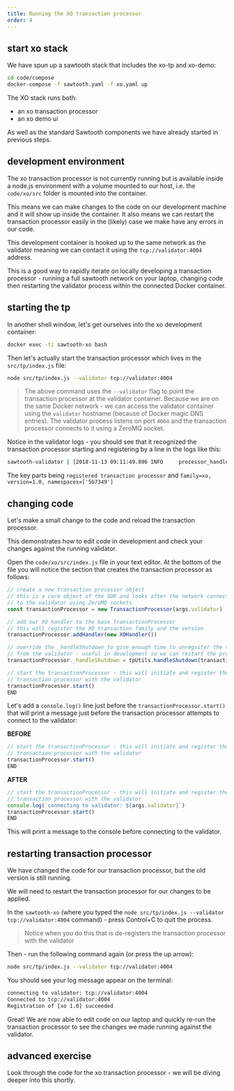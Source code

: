 ```yaml
---
title: Running the XO transaction processor
order: 4
---
```


## start xo stack

We have spun up a sawtooth stack that includes the xo-tp and xo-demo:

```bash
cd code/compose
docker-compose -f sawtooth.yaml -f xo.yaml up
```

The XO stack runs both:

 * an xo transaction processor
 * an xo demo ui

As well as the standard Sawtooth components we have already started in previous steps.

## development environment

The xo transaction processor is not currently running but is available inside a node.js environment with a volume mounted to our host, i.e. the `code/xo/src` folder is mounted into the container.

This means we can make changes to the code on our development machine and it will show up inside the container.  It also means we can restart the transaction processor easily in the (likely) case we make have any errors in our code.

This development container is hooked up to the same network as the validator meaning we can contact it using the `tcp://validator:4004` address.

This is a good way to rapidly iterate on locally developing a transaction processor - running a full sawtooth network on your laptop, changing code then restarting the validator process within the connected Docker container.

## starting the tp

In another shell window, let's get ourselves into the xo development container:

```bash
docker exec -ti sawtooth-xo bash
```

Then let's actually start the transaction processor which lives in the `src/tp/index.js` file:

```bash
node src/tp/index.js --validator tcp://validator:4004
```

> The above command uses the `--validator` flag to point the transaction processor at the validator container.  Because we are on the same Docker network - we can access the validator container using the `validator` hostname (because of Docker magic DNS entries).  The validator process listens on port `4004` and the transaction processor connects to it using a ZeroMQ socket.

Notice in the validator logs - you should see that it recognized the transaction processor starting and registering by a line in the logs like this:

```bash
sawtooth-validator | [2018-11-13 09:11:49.896 INFO     processor_handlers] registered transaction processor: connection_id=fe4d3326797a1bc090e7000968880cc4123aaa5abfdf278a6af8a2964f3d1aecbd59926d5d2f93a296e5cd7f9b4b0037833017c5e958ba494cf360a3c14b607f, family=xo, version=1.0, namespaces=['5b7349']
```

The key parts being `registered transaction processor` and `family=xo, version=1.0, namespaces=['5b7349']`

## changing code

Let's make a small change to the code and reload the transaction processor.

This demonstrates how to edit code in development and check your changes against the running validator.

Open the `code/xo/src/index.js` file in your text editor.  At the bottom of the file you will notice the section that creates the transaction processor as follows:

```javascript
// create a new transaction processor object
// this is a core object of the SDK and looks after the network connection
// to the validator using ZeroMQ sockets
const transactionProcessor = new TransactionProcessor(args.validator)

// add our XO handler to the base transactionProcessor
// this will register the XO transaction family and the version
transactionProcessor.addHandler(new XOHandler())

// override the _handleShutdown to give enough time to unregsiter the tp
// from the validator - useful in development so we can restart the process
transactionProcessor._handleShutdown = tpUtils.handleShutdown(transactionProcessor)

// start the transactionProcessor - this will initiate and register the
// transaction processor with the validator
transactionProcessor.start()
END
```

Let's add a `console.log()` line just before the `transactionProcessor.start()` that will print a message just before the transaction processor attempts to connect to the validator:

**BEFORE**

```js
// start the transactionProcessor - this will initiate and register the
// transaction processor with the validator
transactionProcessor.start()
END
```

**AFTER**

```js
// start the transactionProcessor - this will initiate and register the
// transaction processor with the validator
console.log(`connecting to validator: ${args.validator}`)
transactionProcessor.start()
END
```

This will print a message to the console before connecting to the validator.

## restarting transaction processor

We have changed the code for our transaction processor, but the old version is still running.

We will need to restart the transaction processor for our changes to be applied.

In the `sawtooth-xo` (where you typed the `node src/tp/index.js --validator tcp://validator:4004` command) - press Control+C to quit the process.

> Notice when you do this that is de-registers the transaction processor with the validator

Then - run the following command again (or press the up arrow):

```bash
node src/tp/index.js --validator tcp://validator:4004
```

You should see your log message appear on the terminal:

```bash
connecting to validator: tcp://validator:4004
Connected to tcp://validator:4004
Registration of [xo 1.0] succeeded
```

Great! We are now able to edit code on our laptop and quickly re-run the transaction processor to see the changes we made running against the validator.

## advanced exercise

Look through the code for the xo transaction processor - we will be diving deeper into this shortly.

